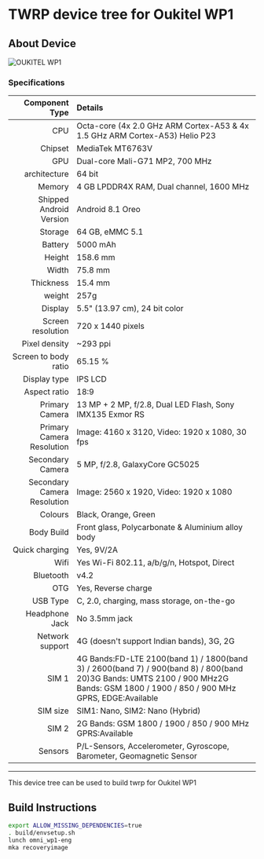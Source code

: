 # TWRP device tree for Oukitel WP1

## About Device

![OUKITEL WP1](https://d2giyh01gjb6fi.cloudfront.net/default/0002/59/thumb_158477_default_big.jpeg)

### Specifications

Component Type | Details
-------:|:-------------------------
CPU     | Octa-core (4x 2.0 GHz ARM Cortex-A53 & 4x 1.5 GHz ARM Cortex-A53) Helio P23
Chipset | MediaTek MT6763V
GPU     | Dual-core Mali-G71 MP2, 700 MHz
architecture | 64 bit
Memory  | 4 GB LPDDR4X RAM, Dual channel, 1600 MHz
Shipped Android Version | 	Android 8.1 Oreo
Storage | 64 GB, eMMC 5.1
Battery | 5000 mAh
Height | 158.6 mm
Width | 75.8 mm
Thickness | 15.4 mm
weight | 257g
Display | 5.5" (13.97 cm), 24 bit color
Screen resolution | 720 x 1440 pixels
Pixel density | ~293 ppi
Screen to body ratio | 65.15 %
Display type | IPS LCD
Aspect ratio | 18:9
Primary Camera | 13 MP + 2 MP, f/2.8, Dual LED Flash, Sony IMX135 Exmor RS
Primary Camera Resolution | Image: 4160 x 3120, Video: 1920 x 1080, 30 fps
Secondary Camera | 5 MP, f/2.8, GalaxyCore GC5025
Secondary Camera Resolution | Image: 2560 x 1920, Video: 1920 x 1080
Colours | Black, Orange, Green
Body Build | Front glass, Polycarbonate & Aluminium alloy body
Quick charging | Yes, 9V/2A
Wifi | Yes Wi-Fi 802.11, a/b/g/n, Hotspot, Direct
Bluetooth | v4.2
OTG | Yes, Reverse charge
USB Type | C, 2.0, charging, mass storage, on-the-go
Headphone Jack | No 3.5mm jack
Network support | 4G (doesn't support Indian bands), 3G, 2G
SIM 1 | 4G Bands:FD-LTE 2100(band 1) / 1800(band 3) / 2600(band 7) / 900(band 8) / 800(band 20)3G Bands: UMTS 2100 / 900 MHz2G Bands: GSM 1800 / 1900 / 850 / 900 MHz GPRS, EDGE:Available
SIM size | SIM1: Nano, SIM2: Nano (Hybrid)
SIM 2 | 2G Bands: GSM 1800 / 1900 / 850 / 900 MHz GPRS:Available
Sensors | P/L-Sensors, Accelerometer, Gyroscope, Barometer, Geomagnetic Sensor

---

This device tree can be used to build twrp for Oukitel WP1


## Build Instructions
```sh
export ALLOW_MISSING_DEPENDENCIES=true
. build/envsetup.sh
lunch omni_wp1-eng
mka recoveryimage
```

